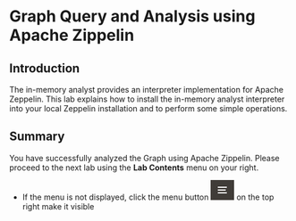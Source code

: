 # Graph Query and Analysis using Apache Zippelin

## Introduction

The in-memory analyst provides an interpreter implementation for Apache Zeppelin. This lab explains how to install the in-memory analyst interpreter into your local Zeppelin installation and to perform some simple operations.

## Summary

You have successfully analyzed the Graph using Apache Zippelin. Please proceed to the next lab using the **Lab Contents** menu on your right.
- If the menu is not displayed, click the menu button ![](./images/menu-button.png) on the top right  make it visible
